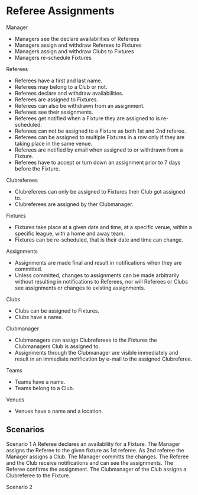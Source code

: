 # Referee Assignments

Manager
- Managers see the declare availabilities of Referees 
- Managers assign and withdraw Referees to Fixtures
- Managers assign and withdraw Clubs to Fixtures
- Managers re-schedule Fixtures

Referees
- Referees have a first and last name.
- Referees may belong to a Club or not.
- Referees declare and withdraw availabilities.
- Referees are assigned to Fixtures.
- Referees can also be withdrawn from an assignment.
- Referees see their assignments.
- Referees get notified when a Fixture they are assigned to is re-scheduled.
- Referees can not be assigned to a Fixture as both 1st and 2nd referee.
- Referees can be assigned to multiple Fixtures in a row only if they are taking place in the same venue.
- Referees are notified by email when assigned to or withdrawn from a Fixture.
- Referees have to accept or turn down an assignment prior to 7 days before the Fixture.

Clubreferees
- Clubreferees can only be assigned to Fixtures their Club got assigned to.
- Clubreferees are assigned by ther Clubmanager.

Fixtures
- Fixtures take place at a given date and time, at a specific venue, within a specific league, with a home and away team.
- Fixtures can be re-scheduled, that is their date and time can change.

Assignments
- Assignments are made final and result in notifications when they are committed.
- Unless committed, changes to assignments can be made arbitrarily without resulting in notifications to Referees, nor will Referees or Clubs see assignments or changes to existing assignments.

Clubs
- Clubs can be assigned to Fixtures.
- Clubs have a name.

Clubmanager
- Clubmanagers can assign Clubreferees to the Fixtures the Clubmanagers Club is assigned to.
- Assignments through the Clubmanager are visible immediately and result in an immediate notification by e-mail to the assigned Clubreferee.

Teams
- Teams have a name.
- Teams belong to a Club.

Venues
- Venues have a name and a location.

## Scenarios

Scenario 1
A Referee declares an availability for a Fixture. The Manager assigns the Referee to the given fixture as 1st referee. As 2nd referee the Manager assigns a Club. The Manager committs the changes. The Referee and the Club receive notifications and can see the assignments. The Referee confirms the assignment. The Clubmanager of the Club assigns a Clubreferee to the Fixture.

Scenario 2
